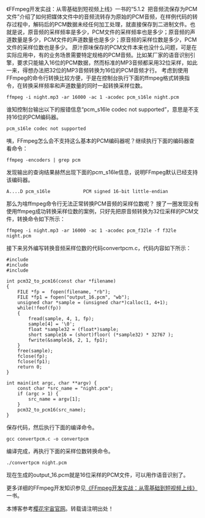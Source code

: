 
​《FFmpeg开发实战：从零基础到短视频上线》一书的“5\.1\.2  把音频流保存为PCM文件”介绍了如何把媒体文件中的音频流转存为原始的PCM音频，在样例代码的转存过程中，解码后的PCM数据未经任何加工处理，就直接保存到二进制文件。也就是说，原音频的采样频率是多少，PCM文件的采样频率也是多少；原音频的声道数量是多少，PCM文件的声道数量也是多少；原音频的采样位数是多少，PCM文件的采样位数也是多少。
 原汁原味保存的PCM文件本来也没什么问题，可是在实际应用中，有的业务场景需要特定规格的PCM音频。比如某厂家的语音识别引擎，要求只能输入16位的PCM数据，然而标准的MP3音频都采用32位采样，如此一来，得想办法把32位的MP3音频转换为16位的PCM音频才行。
考虑到使用FFmpeg的命令行转换比较方便，于是在控制台执行下面的ffmpeg格式转换指令，在转换采样频率和声道数量的同时一起转换采样位数。




```
ffmpeg -i night.mp3 -ar 16000 -ac 1 -acodec pcm_s16le night.pcm
```


谁知控制台输出以下的报错信息“pcm\_s16le codec not supported”，意思是不支持16位的PCM编码器。




```
pcm_s16le codec not supported
```


咦，FFmpeg怎么会不支持这么基本的PCM编码器呢？继续执行下面的编码器查看命令：




```
ffmpeg -encoders | grep pcm
```


发现输出的查询结果赫然出现下面的pcm\_s16le信息，说明FFmpeg默认已经支持该编码器。




```
A....D pcm_s16le            PCM signed 16-bit little-endian
```


那么为啥ffmpeg命令行无法正常转换PCM音频的采样位数呢？
搜了一圈发现没有使用ffmpeg成功转换采样位数的案例，只好先把原音频转换为32位采样的PCM文件，转换命令如下所示：




```
ffmpeg -i night.mp3 -ar 16000 -ac 1 -acodec pcm_f32le -f f32le night.pcm
```


接下来另外编写转换音频采样位数的代码convertpcm.c，代码内容如下所示：




```
#include 
#include 
#include 

int pcm32_to_pcm16(const char *filename)
{  
    FILE *fp =  fopen(filename, "rb");
    FILE *fp1 = fopen("output_16.pcm", "wb");
    unsigned char *sample = (unsigned char*)calloc(1, 4+1);
    while(!feof(fp))
    {
        fread(sample, 4, 1, fp);
        sample[4] = '\0';
        float *sample32 = (float*)sample;
        short sample16 = (short)floor( (*sample32) * 32767 );
        fwrite(&sample16, 2, 1, fp1);
    }
    free(sample);
    fclose(fp);
    fclose(fp1);
    return 0;  
}

int main(int argc, char **argv) {
    const char *src_name = "night.pcm";
    if (argc > 1) {
        src_name = argv[1];
    }
    pcm32_to_pcm16(src_name);
}
```


保存代码，然后执行下面的编译命令。




```
gcc convertpcm.c -o convertpcm 
```


编译完成，再执行下面的采样位数转换命令。




```
./convertpcm night.pcm
```


现在生成的output\_16\.pcm就是16位采样的PCM文件，可以用作语音识别了。


更多详细的FFmpeg开发知识参见[《FFmpeg开发实战：从零基础到短视频上线》](https://item.jd.com/14020415.html "《FFmpeg开发实战：从零基础到短视频上线》")一书。


 本博客参考[樱花宇宙官网](https://yzygzn.com)。转载请注明出处！
